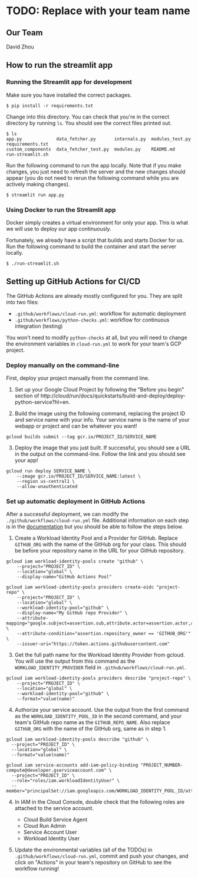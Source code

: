 # TODO: Replace with your team name

## Our Team

David Zhou

## How to run the streamlit app

### Running the Streamlit app for development

Make sure you have installed the correct packages.

```shell
$ pip install -r requirements.txt
```

Change into this directory. You can check that you're in the correct directory by running `ls`. 
You should see the correct files printed out.

```shell
$ ls
app.py             data_fetcher.py       internals.py  modules_test.py  requirements.txt
custom_components  data_fetcher_test.py  modules.py    README.md        run-streamlit.sh
```

Run the following command to run the app locally. Note that if you make changes, you just
need to refresh the server and the new changes should appear (you do not need to rerun
the following command while you are actively making changes).

```shell
$ streamlit run app.py
```

### Using Docker to run the Streamlit app

Docker simply creates a virtual environment for only your app. This is what we will use to
deploy our app continuously.

Fortunately, we already have a script that builds and starts Docker for us. Run the 
following command to build the container and start the server locally.

```shell
$ ./run-streamlit.sh
```

## Setting up GitHub Actions for CI/CD

The GitHub Actions are already mostly configured for you. They are split
into two files:

* `.github/workflows/cloud-run.yml`: workflow for automatic deployment
* `.github/workflows/python-checks.yml`: workflow for continuous integration (testing)

You won't need to modify `python-checks` at all, but you will need to change
the environment variables in `cloud-run.yml` to work for your team's GCP project.

### Deploy manually on the command-line

First, deploy your project manually from the command line.

1. Set up your Google Cloud Project by following the "Before you begin" section of 
http://cloud/run/docs/quickstarts/build-and-deploy/deploy-python-service?hl=en.

2. Build the image using the following command, replacing the project ID and service 
name with your info. Your service name is the name of your webapp or project and can 
be whatever you want!

```shell
gcloud builds submit --tag gcr.io/PROJECT_ID/SERVICE_NAME
```

3. Deploy the image that you just built. If successful, you should see a URL in the
output on the command-line. Follow the link and you should see your app!

```shell
gcloud run deploy SERVICE_NAME \
    --image gcr.io/PROJECT_ID/SERVICE_NAME:latest \
    --region us-central1 \
    --allow-unauthenticated
```

### Set up automatic deployment in GitHub Actions

After a successful deployment, we can modify the `./github/workflows/cloud-run.yml`
file. Additional information on each step is in the [documentation](https://github.com/google-github-actions/auth?tab=readme-ov-file#workload-identity-federation-through-a-service-account)
 but you should be able to follow the steps below.

1. Create a Workload Identity Pool and a Provider for GitHub. Replace `GITHUB_ORG` with the name of the GitHub org for your class. This should be before your repository name in the URL for your GitHub repository.

```shell
gcloud iam workload-identity-pools create "github" \
    --project="PROJECT_ID" \
    --location="global" \
    --display-name="GitHub Actions Pool"

gcloud iam workload-identity-pools providers create-oidc "project-repo" \
    --project="PROJECT_ID" \
    --location="global" \
    --workload-identity-pool="github" \
    --display-name="My GitHub repo Provider" \
    --attribute-mapping="google.subject=assertion.sub,attribute.actor=assertion.actor,attribute.repository=assertion.repository,attribute.repository_owner=assertion.repository_owner" \
    --attribute-condition="assertion.repository_owner == 'GITHUB_ORG'" \
    --issuer-uri="https://token.actions.githubusercontent.com"
```

3. Get the full path name for the Workload Identity Provider from gcloud.
You will use the output from this command as the `WORKLOAD_IDENTITY_PROVIDER` 
field in `.github/workflows/cloud-run.yml`.

```shell
gcloud iam workload-identity-pools providers describe "project-repo" \
    --project="PROJECT_ID" \
    --location="global" \
    --workload-identity-pool="github" \
    --format="value(name)"
```

4. Authorize your service account. Use the output from the first command as the
`WORKLOAD_IDENTITY_POOL_ID` in the second command, and your team's GitHub repo
name as the `GITHUB_REPO_NAME`. Also replace `GITHUB_ORG` with the name of the GitHub org, same as in step 1.

```shell
gcloud iam workload-identity-pools describe "github" \
  --project="PROJECT_ID" \
  --location="global" \
  --format="value(name)"
```

```shell
gcloud iam service-accounts add-iam-policy-binding "PROJECT_NUMBER-compute@developer.gserviceaccount.com" \
  --project="PROJECT_ID" \
  --role="roles/iam.workloadIdentityUser" \
  --member="principalSet://iam.googleapis.com/WORKLOAD_IDENTITY_POOL_ID/attribute.repository/GITHUB_ORG/GITHUB_REPO_NAME"
```

4. In IAM in the Cloud Console, double check that the following roles are attached 
to the service account.

    - Cloud Build Service Agent
    - Cloud Run Admin
    - Service Account User
    - Workload Identity User

5. Update the environmental variables (all of the TODOs) in 
`.github/workflows/cloud-run.yml`, commit and push your changes, 
and click on "Actions" in your team's repository on GitHub to see
the workflow running!
